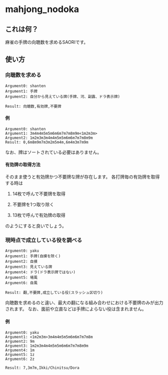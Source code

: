 # mahjong\_nodoka

## これは何？

麻雀の手牌の向聴数を求めるSAORIです。

## 使い方

### 向聴数を求める

```
Argument0: shanten
Argument1: 手牌
Argument2: 自分から見えている牌(手牌、河、副露、ドラ表示牌)

Result: 向聴数,有効牌,不要牌
```

#### 例

```
Argument0: shanten
Argument1: 3m4m4m5m5m6m6m7m7m8m9m<1m2m3m>
Argument2: 1m2m3m3m4m4m5m5m6m6m7m7m8m9m
Result: 0,6m8m9m7m3m2m5m4m,6m4m3m7m9m
```

なお、牌はソートされている必要はありません。

#### 有効牌の取得方法

そのまま使うと有効牌かつ不要牌な牌が存在します。
各打牌毎の有効牌を取得する時は

1. 14枚で呼んで不要牌を取得

2. 不要牌を1つ取り除く

3. 13枚で呼んで有効牌の取得

のようにすると良いでしょう。

### 現時点で成立している役を調べる

```
Argument0: yaku
Argument1: 手牌(自摸を除く)
Argument2: 自摸
Argument3: 見えている牌
Argument4: ドラ(ドラ表示牌ではない)
Argument5: 場風
Argument6: 自風

Result: 翻,不要牌,成立している役(スラッシュ区切り)
```

向聴数を求めるのと違い、最大の翻になる組み合わせにおける不要牌のみが出力されます。
なお、面前や立直などは手牌によらない役は含まれません。

#### 例

```
Argument0: yaku
Argument1: <1m2m3m>3m4m4m5m5m6m6m7m7m8m
Argument2: 9m
Argument3: 1m2m3m4m4m5m5m6m6m7m7m8m9m
Argument4: 1m
Argument5: 1z
Argument6: 2z

Result: 7,3m7m,Ikki/Chinitsu/Dora
```

